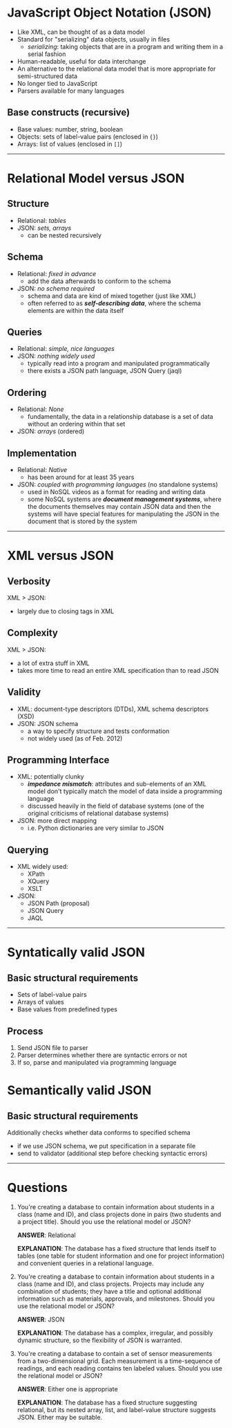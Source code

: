 # JavaScript Object Notation (JSON)

- Like XML, can be thought of as a data model
- Standard for "serializing" data objects, usually in files
    - *serializing*: taking objects that are in a program and writing them in a serial fashion
- Human-readable, useful for data interchange
- An alternative to the relational data model that is more appropriate for semi-structured data
- No longer tied to JavaScript
- Parsers available for many languages

## Base constructs (recursive)

- Base values: number, string, boolean
- Objects: sets of label-value pairs (enclosed in `{}`)
- Arrays: list of values (enclosed in `[]`)

---

# Relational Model versus JSON

## Structure

- Relational: *tables*
- JSON: *sets, arrays*
    - can be nested recursively

## Schema

- Relational: *fixed in advance*
    - add the data afterwards to conform to the schema
- JSON: *no schema required*
    - schema and data are kind of mixed together (just like XML)
    - often referred to as ***self-describing data***, where the schema elements are within the data itself

## Queries

- Relational: *simple, nice languages*
- JSON: *nothing widely used*
    - typically read into a program and manipulated programmatically
    - there exists a JSON path language, JSON Query (jaql)

## Ordering

- Relational: *None*
    - fundamentally, the data in a relationship database is a set of data without an ordering within that set
- JSON: *arrays* (ordered)

## Implementation

- Relational: *Native*
    - has been around for at least 35 years
- JSON: *coupled with programming languages* (no standalone systems)
    - used in NoSQL videos as a format for reading and writing data
    - some NoSQL systems are ***document management systems***, where the documents themselves may contain JSON data and then the systems will have special features for manipulating the JSON in the document that is stored by the system

---

# XML versus JSON

## Verbosity

XML > JSON:

- largely due to closing tags in XML

## Complexity

XML > JSON:

- a lot of extra stuff in XML
- takes more time to read an entire XML specification than to read JSON

## Validity

- XML: document-type descriptors (DTDs), XML schema descriptors (XSD)
- JSON: JSON schema
    - a way to specify structure and tests conformation
    - not widely used (as of Feb. 2012)

## Programming Interface

- XML: potentially clunky
    - ***impedance mismatch***: attributes and sub-elements of an XML model don't typically match the model of data inside a programming language
    - discussed heavily in the field of database systems (one of the original criticisms of relational database systems)
- JSON: more direct mapping
    - i.e. Python dictionaries are very similar to JSON

## Querying

- XML widely used: 
    - XPath
    - XQuery
    - XSLT
- JSON:
    - JSON Path (proposal)
    - JSON Query
    - JAQL

---

# Syntatically valid JSON

## Basic structural requirements

- Sets of label-value pairs
- Arrays of values
- Base values from predefined types

## Process

1. Send JSON file to parser
2. Parser determines whether there are syntactic errors or not
3. If so, parse and manipulated via programming language

# Semantically valid JSON

## Basic structural requirements

Additionally checks whether data conforms to specified schema

- if we use JSON schema, we put specification in a separate file
- send to validator (additional step before checking syntactic errors)

---

# Questions

1. You're creating a database to contain information about students in a class (name and ID), and class projects done in pairs (two students and a project title). Should you use the relational model or JSON?

    **ANSWER**: Relational

    **EXPLANATION**: The database has a fixed structure that lends itself to tables (one table for student information and one for project information) and convenient queries in a relational language.

2. You're creating a database to contain information about students in a class (name and ID), and class projects. Projects may include any combination of students; they have a title and optional additional information such as materials, approvals, and milestones. Should you use the relational model or JSON?

    **ANSWER**: JSON

    **EXPLANATION**: The database has a complex, irregular, and possibly dynamic structure, so the flexibility of JSON is warranted.

3. You're creating a database to contain a set of sensor measurements from a two-dimensional grid. Each measurement is a time-sequence of readings, and each reading contains ten labeled values. Should you use the relational model or JSON?

    **ANSWER**: Either one is appropriate

    **EXPLANATION**: The database has a fixed structure suggesting relational, but its nested array, list, and label-value structure suggests JSON. Either may be suitable.
